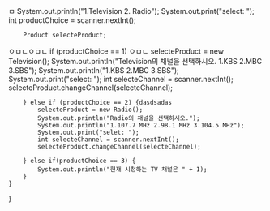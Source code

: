 ㅁ
        System.out.println("1.Television 2. Radio");
        System.out.print("select: ");
        int productChoice = scanner.nextInt();

        Product selecteProduct;
ㅇㅁㄴㅇㅁㄴ
        if (productChoice == 1) ㅇㅁㄴ
            selecteProduct = new Television();
            System.out.println("Television의 채널을 선택하시오. 1.KBS 2.MBC 3.SBS");
            System.out.println("1.KBS 2.MBC 3.SBS");
            System.out.print("select: ");
            int selecteChannel = scanner.nextInt();
            selecteProduct.changeChannel(selecteChannel);
            
        } else if (productChoice == 2) {dasdsadas
            selecteProduct = new Radio();
            System.out.println("Radio의 채널을 선택하시오.");
            System.out.println("1.107.7 MHz 2.98.1 MHz 3.104.5 MHz");
            System.out.print("selet: ");
            int selecteChannel = scanner.nextInt();
            selecteProduct.changeChannel(selecteChannel);  
            
        } else if(productChoice == 3) {
        	System.out.println("현재 시청하는 TV 채널은 " + 1);
        }
	}
}
